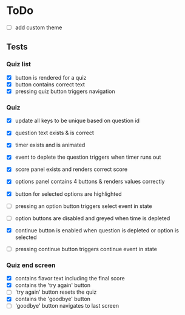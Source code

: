 # ToDo

- [ ] add custom theme

## Tests

### Quiz list

- [x] button is rendered for a quiz
- [x] button contains correct text
- [x] pressing quiz button triggers navigation

### Quiz

- [x] update all keys to be unique based on question id

- [x] question text exists & is correct
- [x] timer exists and is animated
- [x] event to deplete the question triggers when timer runs out
- [x] score panel exists and renders correct score
- [x] options panel contains 4 buttons & renders values correctly
- [x] button for selected options are highlighted
- [ ] pressing an option button triggers select event in state
- [ ] option buttons are disabled and greyed when time is depleted
- [x] continue button is enabled when question is depleted or option is selected
- [ ] pressing continue button triggers continue event in state

### Quiz end screen

- [x] contains flavor text including the final score
- [x] contains the 'try again' button
- [ ] 'try again' button resets the quiz
- [x] contains the 'goodbye' button
- [ ] 'goodbye' button navigates to last screen